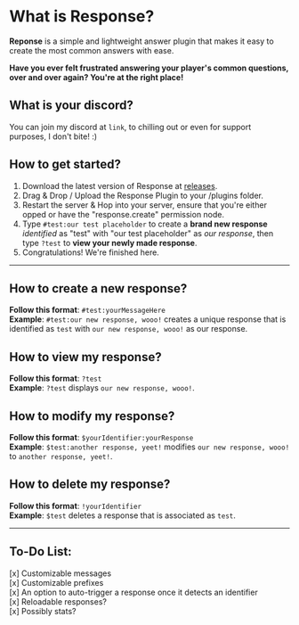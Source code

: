 # What is Response?
__Reponse__ is a simple and lightweight answer plugin that makes it easy to create the most common answers with ease.

__Have you ever felt frustrated answering your player's common questions, over and over again? You're at the right place!__

## What is your discord?
You can join my discord at `link`, to chilling out or even for support purposes, I don't bite! :) 

## How to get started?
1. Download the latest version of Response at [releases](/releases).
2. Drag & Drop / Upload the Response Plugin to your /plugins folder.
3. Restart the server & Hop into your server, ensure that you're either opped or have the "response.create" permission node.
4. Type `#test:our test placeholder` to create a __brand new response__ *identified* 
as "test" with "our test placeholder" as *our response*, then type `?test` to __view your newly made response__.
5. Congratulations! We're finished here.

---
## How to create a new response?
__Follow this format__: `#test:yourMessageHere`  
__Example__: `#test:our new response, wooo!` creates a unique response that is 
identified as `test` with `our new response, wooo!` as our response. 

## How to view my response?
__Follow this format__: `?test`  
__Example__: `?test` displays `our new response, wooo!`.

## How to modify my response?
__Follow this format__: `$yourIdentifier:yourResponse`  
__Example__: `$test:another response, yeet!` modifies `our new response, wooo!` to `another response, yeet!`.

## How to delete my response?
__Follow this format__: `!yourIdentifier`  
__Example__: `$test` deletes a response that is associated as `test`. 

---

## To-Do List:
[x] Customizable messages  
[x] Customizable prefixes  
[x] An option to auto-trigger a response once it detects an identifier  
[x] Reloadable responses?  
[x] Possibly stats?  
